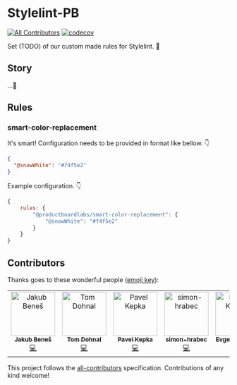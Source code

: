 # Stylelint-PB

[![All Contributors](https://img.shields.io/badge/all_contributors-5-orange.svg?style=flat-square)](#contributors)
[![codecov](https://codecov.io/gh/productboardlabs/stylelint-pb/branch/master/graph/badge.svg)](https://codecov.io/gh/productboardlabs/stylelint-pb/)


Set (TODO) of our custom made rules for Stylelint. 🚀

## Story

...🍻

## Rules

### smart-color-replacement

It's smart! Configuration needs to be provided in format like bellow. 👇

```json
{
  "@snowWhite": "#f4f5e2"
}
```

Example configuration. 👇

```js
{
    rules: {
        "@productboardlabs/smart-color-replacement": {
            "@snowWhite": "#f4f5e2"
        }
    }
}
```

## Contributors

Thanks goes to these wonderful people ([emoji key](https://allcontributors.org/docs/en/emoji-key)):

<!-- ALL-CONTRIBUTORS-LIST:START - Do not remove or modify this section -->
<!-- prettier-ignore -->
<table><tr><td align="center"><a href="https://jukben.cz"><img src="https://avatars3.githubusercontent.com/u/8135252?v=4" width="100px;" alt="Jakub Beneš"/><br /><sub><b>Jakub Beneš</b></sub></a><br /><a href="https://github.com/productboardlabs/stylelint-pb/commits?author=jukben" title="Code">💻</a></td><td align="center"><a href="https://github.com/tomdohnal"><img src="https://avatars2.githubusercontent.com/u/22922179?v=4" width="100px;" alt="Tom Dohnal"/><br /><sub><b>Tom Dohnal</b></sub></a><br /><a href="https://github.com/productboardlabs/stylelint-pb/commits?author=tomdohnal" title="Code">💻</a></td><td align="center"><a href="https://github.com/kepi74"><img src="https://avatars3.githubusercontent.com/u/1327380?v=4" width="100px;" alt="Pavel Kepka"/><br /><sub><b>Pavel Kepka</b></sub></a><br /><a href="https://github.com/productboardlabs/stylelint-pb/commits?author=kepi74" title="Code">💻</a></td><td align="center"><a href="https://github.com/simon-hrabec"><img src="https://avatars3.githubusercontent.com/u/8255346?v=4" width="100px;" alt="simon-hrabec"/><br /><sub><b>simon-hrabec</b></sub></a><br /><a href="https://github.com/productboardlabs/stylelint-pb/commits?author=simon-hrabec" title="Code">💻</a></td><td align="center"><a href="https://kmaps.co/author/eukarpov/"><img src="https://avatars3.githubusercontent.com/u/1791423?v=4" width="100px;" alt="Evgeny Karpov"/><br /><sub><b>Evgeny Karpov</b></sub></a><br /><a href="https://github.com/productboardlabs/stylelint-pb/commits?author=eukarpov" title="Code">💻</a></td></tr></table>

<!-- ALL-CONTRIBUTORS-LIST:END -->

This project follows the [all-contributors](https://github.com/all-contributors/all-contributors) specification. Contributions of any kind welcome!
